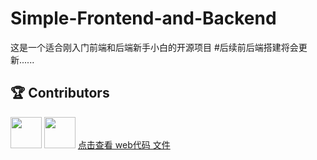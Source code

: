 # Simple-Frontend-and-Backend
这是一个适合刚入门前端和后端新手小白的开源项目
#后续前后端搭建将会更新......
## 🏆 Contributors
<a href="https://github.com/Larry-leee06"><img src="https://avatars.githubusercontent.com/u/185699717?v=4&size=64" width="50"/></a>
<a href="https://github.com/Limerence65"><img src="https://avatars.githubusercontent.com/u/185807587?s=64&v=4" width="50"/></a>
[点击查看 web代码 文件](https://github.com/Larry-leee06/Simple-Frontend-and-Backend/tree/main/web%E4%BB%A3%E7%A0%81)
